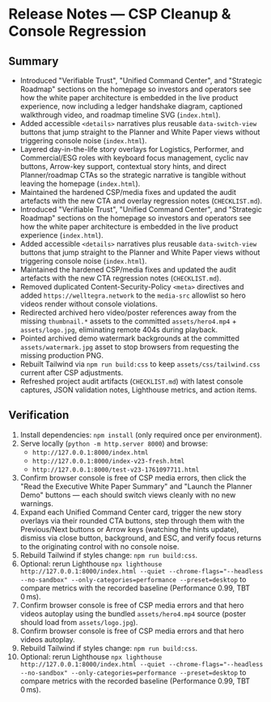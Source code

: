# Release Notes — CSP Cleanup & Console Regression

## Summary

- Introduced "Verifiable Trust", "Unified Command Center", and "Strategic Roadmap" sections on the homepage so investors and operators see how the white paper architecture is embedded in the live product experience, now including a ledger handshake diagram, captioned walkthrough video, and roadmap timeline SVG (`index.html`).
- Added accessible `<details>` narratives plus reusable `data-switch-view` buttons that jump straight to the Planner and White Paper views without triggering console noise (`index.html`).
- Layered day-in-the-life story overlays for Logistics, Performer, and Commercial/ESG roles with keyboard focus management, cyclic nav buttons, Arrow-key support, contextual story hints, and direct Planner/roadmap CTAs so the strategic narrative is tangible without leaving the homepage (`index.html`).
- Maintained the hardened CSP/media fixes and updated the audit artefacts with the new CTA and overlay regression notes (`CHECKLIST.md`).
- Introduced "Verifiable Trust", "Unified Command Center", and "Strategic Roadmap" sections on the homepage so investors and operators see how the white paper architecture is embedded in the live product experience (`index.html`).
- Added accessible `<details>` narratives plus reusable `data-switch-view` buttons that jump straight to the Planner and White Paper views without triggering console noise (`index.html`).
- Maintained the hardened CSP/media fixes and updated the audit artefacts with the new CTA regression notes (`CHECKLIST.md`).
- Removed duplicated Content-Security-Policy `<meta>` directives and added `https://welltegra.network` to the `media-src` allowlist so hero videos render without console violations.
- Redirected archived hero video/poster references away from the missing `thumbnail.*` assets to the committed `assets/hero4.mp4` + `assets/logo.jpg`, eliminating remote 404s during playback.
- Pointed archived demo watermark backgrounds at the committed `assets/watermark.jpg` asset to stop browsers from requesting the missing production PNG.
- Rebuilt Tailwind via `npm run build:css` to keep `assets/css/tailwind.css` current after CSP adjustments.
- Refreshed project audit artifacts (`CHECKLIST.md`) with latest console captures, JSON validation notes, Lighthouse metrics, and action items.

## Verification

1. Install dependencies: `npm install` (only required once per environment).
2. Serve locally (`python -m http.server 8000`) and browse:
   - `http://127.0.0.1:8000/index.html`
   - `http://127.0.0.1:8000/index-v23-fresh.html`
   - `http://127.0.0.1:8000/test-v23-1761097711.html`
3. Confirm browser console is free of CSP media errors, then click the "Read the Executive White Paper Summary" and "Launch the Planner Demo" buttons — each should switch views cleanly with no new warnings.
4. Expand each Unified Command Center card, trigger the new story overlays via their rounded CTA buttons, step through them with the Previous/Next buttons or Arrow keys (watching the hints update), dismiss via close button, background, and ESC, and verify focus returns to the originating control with no console noise.
5. Rebuild Tailwind if styles change: `npm run build:css`.
6. Optional: rerun Lighthouse `npx lighthouse http://127.0.0.1:8000/index.html --quiet --chrome-flags="--headless --no-sandbox" --only-categories=performance --preset=desktop` to compare metrics with the recorded baseline (Performance 0.99, TBT 0 ms).
3. Confirm browser console is free of CSP media errors and that hero videos autoplay using the bundled `assets/hero4.mp4` source (poster should load from `assets/logo.jpg`).
3. Confirm browser console is free of CSP media errors and that hero videos autoplay.
4. Rebuild Tailwind if styles change: `npm run build:css`.
5. Optional: rerun Lighthouse `npx lighthouse http://127.0.0.1:8000/index.html --quiet --chrome-flags="--headless --no-sandbox" --only-categories=performance --preset=desktop` to compare metrics with the recorded baseline (Performance 0.99, TBT 0 ms).
